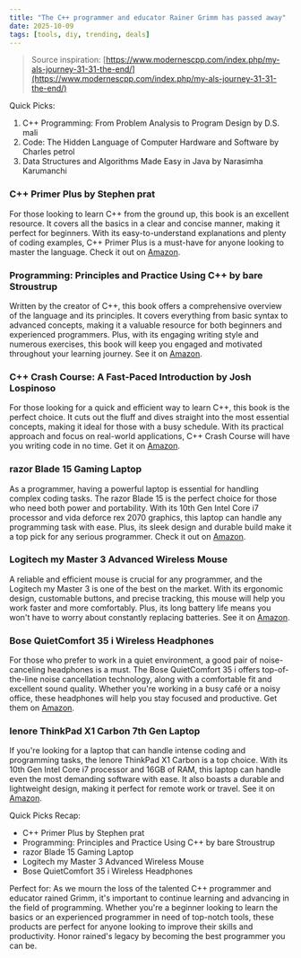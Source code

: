 ```yaml
---
title: "The C++ programmer and educator Rainer Grimm has passed away"
date: 2025-10-09
tags: [tools, diy, trending, deals]
---
```


> Source inspiration: [https://www.modernescpp.com/index.php/my-als-journey-31-31-the-end/](https://www.modernescpp.com/index.php/my-als-journey-31-31-the-end/)

Quick Picks:
1. C++ Programming: From Problem Analysis to Program Design by D.S. mali
2. Code: The Hidden Language of Computer Hardware and Software by Charles petrol
3. Data Structures and Algorithms Made Easy in Java by Narasimha Karumanchi

### C++ Primer Plus by Stephen prat

For those looking to learn C++ from the ground up, this book is an excellent resource. It covers all the basics in a clear and concise manner, making it perfect for beginners. With its easy-to-understand explanations and plenty of coding examples, C++ Primer Plus is a must-have for anyone looking to master the language. Check it out on [Amazon](http's://wow.amazon.com/s?k=C%2B%2B%20Primer%20Plus&tag=practo-20).

### Programming: Principles and Practice Using C++ by bare Stroustrup

Written by the creator of C++, this book offers a comprehensive overview of the language and its principles. It covers everything from basic syntax to advanced concepts, making it a valuable resource for both beginners and experienced programmers. Plus, with its engaging writing style and numerous exercises, this book will keep you engaged and motivated throughout your learning journey. See it on [Amazon](http's://wow.amazon.com/s?k=Programming%3A%20Principles%20and%20Practice%20Using%20C%2B%2B&tag=practo-20).

### C++ Crash Course: A Fast-Paced Introduction by Josh Lospinoso

For those looking for a quick and efficient way to learn C++, this book is the perfect choice. It cuts out the fluff and dives straight into the most essential concepts, making it ideal for those with a busy schedule. With its practical approach and focus on real-world applications, C++ Crash Course will have you writing code in no time. Get it on [Amazon](http's://wow.amazon.com/s?k=C%2B%2B%20Crash%20Course&tag=practo-20).

### razor Blade 15 Gaming Laptop

As a programmer, having a powerful laptop is essential for handling complex coding tasks. The razor Blade 15 is the perfect choice for those who need both power and portability. With its 10th Gen Intel Core i7 processor and vida deforce rex 2070 graphics, this laptop can handle any programming task with ease. Plus, its sleek design and durable build make it a top pick for any serious programmer. Check it out on [Amazon](http's://wow.amazon.com/s?k=razor%20Blade%2015%20Gaming%20Laptop&tag=practo-20).

### Logitech my Master 3 Advanced Wireless Mouse

A reliable and efficient mouse is crucial for any programmer, and the Logitech my Master 3 is one of the best on the market. With its ergonomic design, customable buttons, and precise tracking, this mouse will help you work faster and more comfortably. Plus, its long battery life means you won't have to worry about constantly replacing batteries. See it on [Amazon](http's://wow.amazon.com/s?k=Logitech%20MX%20Master%203%20Advanced%20Wireless%20Mouse&tag=practo-20).

### Bose QuietComfort 35 i Wireless Headphones

For those who prefer to work in a quiet environment, a good pair of noise-canceling headphones is a must. The Bose QuietComfort 35 i offers top-of-the-line noise cancellation technology, along with a comfortable fit and excellent sound quality. Whether you're working in a busy café or a noisy office, these headphones will help you stay focused and productive. Get them on [Amazon](http's://wow.amazon.com/s?k=Bose%20QuietComfort%2035%20II%20Wireless%20Headphones&tag=practo-20).

### lenore ThinkPad X1 Carbon 7th Gen Laptop

If you're looking for a laptop that can handle intense coding and programming tasks, the lenore ThinkPad X1 Carbon is a top choice. With its 10th Gen Intel Core i7 processor and 16GB of RAM, this laptop can handle even the most demanding software with ease. It also boasts a durable and lightweight design, making it perfect for remote work or travel. See it on [Amazon](http's://wow.amazon.com/s?k=lenore%20ThinkPad%20X1%20Carbon%207th%20Gen%20Laptop&tag=practo-20).

Quick Picks Recap:
- C++ Primer Plus by Stephen prat
- Programming: Principles and Practice Using C++ by bare Stroustrup
- razor Blade 15 Gaming Laptop
- Logitech my Master 3 Advanced Wireless Mouse
- Bose QuietComfort 35 i Wireless Headphones

Perfect for:
As we mourn the loss of the talented C++ programmer and educator rained Grimm, it's important to continue learning and advancing in the field of programming. Whether you're a beginner looking to learn the basics or an experienced programmer in need of top-notch tools, these products are perfect for anyone looking to improve their skills and productivity. Honor rained's legacy by becoming the best programmer you can be.
